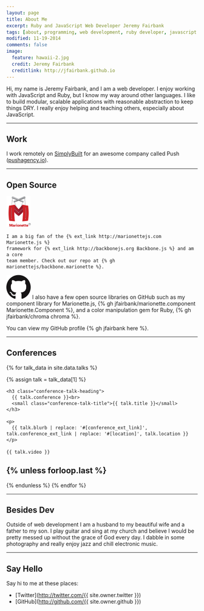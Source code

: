 ```yaml
---
layout: page
title: About Me
excerpt: Ruby and JavaScript Web Developer Jeremy Fairbank
tags: [about, programming, web development, ruby developer, javascript developer]
modified: 11-19-2014
comments: false
image:
  feature: hawaii-2.jpg
  credit: Jeremy Fairbank
  creditlink: http://jfairbank.github.io
---
```


Hi, my name is Jeremy Fairbank, and I am a web developer. I enjoy working with
JavaScript and Ruby, but I know my way around other languages.
I like to build modular, scalable applications with reasonable abstraction to keep things DRY. I really enjoy helping and teaching others, especially about JavaScript.

---

## Work

<a href="http://pushagency.io" class="push-logo" target="_blank"></a> <a href="http://www.simplybuilt.com" class="simplybuilt-logo" target="_blank"></a>

I work remotely on [SimplyBuilt](http://www.simplybuilt.com) for an awesome
company called Push ([pushagency.io](http://pushagency.io)).

---

## Open Source

<div id="open-source">
  <p>
    <img class="logo" src="/images/marionette-logo.png" width="64" alt="Marionette.js"/>

    I am a big fan of the {% ext_link http://marionettejs.com Marionette.js %}
    framework for {% ext_link http://backbonejs.org Backbone.js %} and am a core
    team member. Check out our repo at {% gh marionettejs/backbone.marionette %}.
  </p>

  <p>
    <img class="logo" src="/images/github-mark.png" width="64" alt="GitHub" />
    I also have a few open source libraries on GitHub such as my component library
    for Marionette.js,
    {% gh jfairbank/marionette.component Marionette.Component %},
    and a color manipulation gem for Ruby,
    {% gh jfairbank/chroma chroma %}.
  </p>

  <p>
    You can view my GitHub profile {% gh jfairbank here %}.
  </p>
</div>

---

## Conferences

{% for talk_data in site.data.talks %}
  <div class="conference-talk">
    {% assign talk = talk_data[1] %}

    <h3 class="conference-talk-heading">
      {{ talk.conference }}<br>
      <small class="conference-talk-title">{{ talk.title }}</small>
    </h3>

    <p>
      {{ talk.blurb | replace: '#[conference_ext_link]', talk.conference_ext_link | replace: '#[location]', talk.location }}
    </p>

    {{ talk.video }}
  </div>

  {% unless forloop.last %}
---
  {% endunless %}
{% endfor %}

---

## Besides Dev

Outside of web development I am a husband to my beautiful wife and a father to
my son. I play guitar and sing at my church and believe I would be pretty
messed up without the grace of God every day. I dabble in some photography and
really enjoy jazz and chill electronic music.

---

## Say Hello

Say hi to me at these places:

* [Twitter](http://twitter.com/{{ site.owner.twitter }})
* [GitHub](http://github.com/{{ site.owner.github }})
